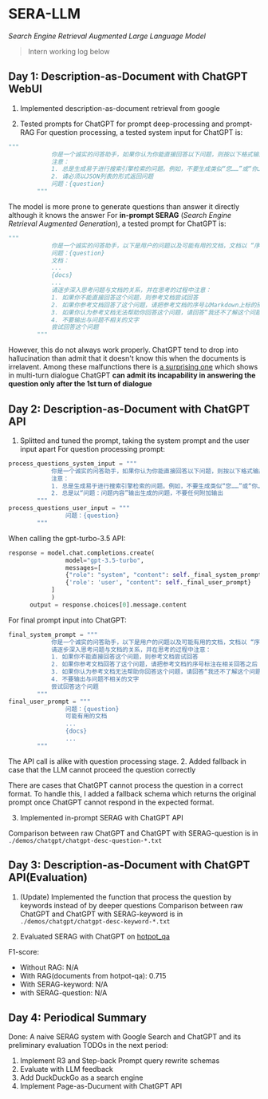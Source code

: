 # SERA-LLM
*Search Engine Retrieval Augmented Large Language Model*

> Intern working log below
## Day 1: Description-as-Document with ChatGPT WebUI

1. Implemented description-as-document retrieval from google

2. Tested prompts for ChatGPT for prompt deep-processing and prompt-RAG
For question processing, a tested system input for ChatGPT is:
```python
"""
            你是一个诚实的问答助手，如果你认为你能直接回答以下问题，则按以下格式输出：“答案: 该问题的答案”，否则，请针对以下问题生成{k}个更加深入的问题并直接输出。
            注意：
            1. 总是生成易于进行搜索引擎检索的问题。例如，不要生成类似“您……”或“你……”的问题，
            2. 请必须以JSON列表的形式返回问题
            问题：{question}
        """
```
The model is more prone to generate questions than answer it directly although it knows the answer
For **in-prompt SERAG** (*Search Engine Retrieval Augmented Generation*), a tested prompt for ChatGPT is:

```python
"""
            你是一个诚实的问答助手，以下是用户的问题以及可能有用的文档，文档以 “序号：内容” 的格式给出：
            问题：{question}
            文档：
            ...
            {docs}
            ...
            请逐步深入思考问题与文档的关系，并在思考的过程中注意：
            1. 如果你不能直接回答这个问题，则参考文档尝试回答
            2. 如果你参考文档回答了这个问题，请把参考文档的序号以Markdown上标的形式标注在相关回答之后
            3. 如果你认为参考文档无法帮助你回答这个问题，请回答“我还不了解这个问题的答案”
            4. 不要输出与问题不相关的文字
            尝试回答这个问题
        """
```

However, this do not always work properly. ChatGPT tend to drop into hallucination than admit that it doesn't know this when the documents is irrelavent. Among these malfunctions there is [a surprising one](https://chat.openai.com/share/9c26faf9-4ad7-4430-ae03-2ca15833c628) which shows in multi-turn dialogue ChatGPT **can admit its incapability in answering the question only after the 1st turn of dialogue**

## Day 2: Description-as-Document with ChatGPT API

1. Splitted and tuned the prompt, taking the system prompt and the user input apart
For question processing prompt:
```python
process_questions_system_input = """
            你是一个诚实的问答助手，如果你认为你能直接回答以下问题，则按以下格式输出：“答案: 该问题的答案”，否则，请针对以下问题生成{k}个更加深入的问题并以“问题：问题内容”输出。
            注意：
            1. 总是生成易于进行搜索引擎检索的问题。例如，不要生成类似“您……”或“你……”的问题，
            2. 总是以“问题：问题内容”输出生成的问题，不要任何附加输出
        """
process_questions_user_input = """
                问题：{question}
        """
```
When calling the gpt-turbo-3.5 API:
```python
response = model.chat.completions.create(
                model="gpt-3.5-turbo",
                messages=[
                {"role": "system", "content": self._final_system_prompt},
                {'role': 'user', "content": self._final_user_prompt}
            ]
            )
      output = response.choices[0].message.content
```

For final prompt input into ChatGPT:
```python
final_system_prompt = """
            你是一个诚实的问答助手，以下是用户的问题以及可能有用的文档，文档以 “序号：内容” 的格式给出：
            请逐步深入思考问题与文档的关系，并在思考的过程中注意：
            1. 如果你不能直接回答这个问题，则参考文档尝试回答
            2. 如果你参考文档回答了这个问题，请把参考文档的序号标注在相关回答之后
            3. 如果你认为参考文档无法帮助你回答这个问题，请回答“我还不了解这个问题的答案”
            4. 不要输出与问题不相关的文字
            尝试回答这个问题
        """
final_user_prompt = """
                问题：{question}
                可能有用的文档
                ...
                {docs}
                ...
        """
```
The API call is alike with question processing stage.
2. Added fallback in case that the LLM cannot proceed the question correctly

There are cases that ChatGPT cannot process the question in a correct format. To handle this, I added a fallback schema which returns the original prompt once ChatGPT cannot respond in the expected format.

3. Implemented in-prompt SERAG with ChatGPT API

Comparison between raw ChatGPT and ChatGPT with SERAG-question is in `./demos/chatgpt/chatgpt-desc-question-*.txt`

## Day 3: Description-as-Document with ChatGPT API(Evaluation)

1. (Update) Implemented the function that process the question by keywords instead of by deeper questions
Comparison between raw ChatGPT and ChatGPT with SERAG-keyword is in `./demos/chatgpt/chatgpt-desc-keyword-*.txt`

2. Evaluated SERAG with ChatGPT on [hotpot_qa](https://huggingface.co/datasets/hotpot_qa) 

F1-score:
- Without RAG: N/A
- With RAG(documents from hotpot-qa): 0.715
- With SERAG-keyword: N/A
- with SERAG-question: N/A

## Day 4: Periodical Summary
Done: A naive SERAG system with Google Search and ChatGPT and its preliminary evaluation
TODOs in the next period: 
1. Implement R3 and Step-back Prompt query rewrite schemas
2. Evaluate with LLM feedback
3. Add DuckDuckGo as a search engine
4. Implement Page-as-Ducument with ChatGPT API

